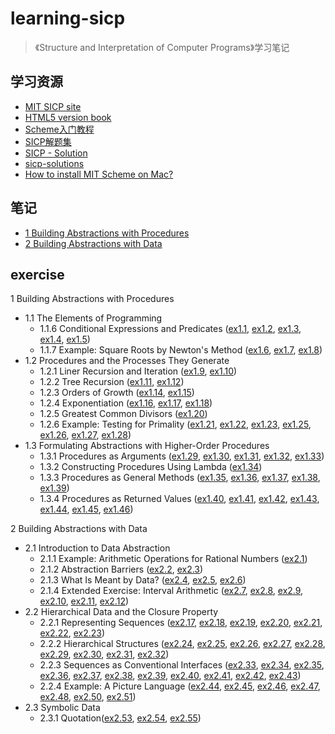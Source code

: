 # learning-sicp

> 《Structure and Interpretation of Computer Programs》学习笔记

## 学习资源

- [MIT SICP site](https://mitpress.mit.edu/sites/default/files/sicp/index.html)
- [HTML5 version book](http://sarabander.github.io/sicp/)
- [Scheme入门教程](http://deathking.github.io/yast-cn/)
- [SICP解题集](https://sicp.readthedocs.io/en/latest/)
- [SICP - Solution](https://codology.net/)
- [sicp-solutions](http://community.schemewiki.org/?sicp-solutions)
- [How to install MIT Scheme on Mac?](https://stackoverflow.com/questions/12322434/how-to-install-mit-scheme-on-mac/31601331#31601331)

## 笔记

- [1 Building Abstractions with Procedures](./ch1/note.md)
- [2 Building Abstractions with Data](./ch2/note.md)

## exercise

1 Building Abstractions with Procedures
- 1.1 The Elements of Programming
  - 1.1.6 Conditional Expressions and Predicates ([ex1.1](./ch1/1-1.scm), [ex1.2](./ch1/1-2.scm), [ex1.3](./ch1/1-3.scm), [ex1.4](./ch1/1-4.scm), [ex1.5](./ch1/1-5.scm))
  - 1.1.7 Example: Square Roots by Newton's Method ([ex1.6](./ch1/1-6.scm), [ex1.7](./ch1/1-7.scm), [ex1.8](./ch1/1-8.scm))
- 1.2 Procedures and the Processes They Generate
  - 1.2.1 Liner Recursion and Iteration ([ex1.9](./ch1/1-9.scm), [ex1.10](./ch1/1-10.scm))
  - 1.2.2 Tree Recursion ([ex1.11](./ch1/1-11.scm), [ex1.12](./ch1/1-12.scm))
  - 1.2.3 Orders of Growth ([ex1.14](./ch1/1-14.scm), [ex1.15](./ch1/1-15.scm))
  - 1.2.4 Exponentiation ([ex1.16](./ch1/1-16.scm), [ex1.17](./ch1/1-17.scm), [ex1.18](./ch1/1-18.scm))
  - 1.2.5 Greatest Common Divisors ([ex1.20](./ch1/1-20.scm))
  - 1.2.6 Example: Testing for Primality ([ex1.21](./ch1/1-21.scm), [ex1.22](./ch1/1-22.scm), [ex1.23](./ch1/1-23.scm), [ex1.25](./ch1/1-25.scm), [ex1.26](./ch1/1-26.scm), [ex1.27](./ch1/1-27.scm), [ex1.28](./ch1/1-28.scm))
- 1.3 Formulating Abstractions with Higher-Order Procedures
  - 1.3.1 Procedures as Arguments ([ex1.29](./ch1/1-29.scm), [ex1.30](./ch1/1-30.scm), [ex1.31](./ch1/1-31.scm), [ex1.32](./ch1/1-32.scm), [ex1.33](./ch1/1-33.scm))
  - 1.3.2 Constructing Procedures Using Lambda ([ex1.34](./ch1/1-34.scm))
  - 1.3.3 Procedures as General Methods ([ex1.35](./ch1/1-35.scm), [ex1.36](./ch1/1-36.scm), [ex1.37](./ch1/1-37.scm), [ex1.38](./ch1/1-38.scm), [ex1.39](./ch1/1-39.scm))
  - 1.3.4 Procedures as Returned Values ([ex1.40](./ch1/1-40.scm), [ex1.41](./ch1/1-41.scm), [ex1.42](./ch1/1-42.scm), [ex1.43](./ch1/1-43.scm), [ex1.44](./ch1/1-44.scm), [ex1.45](./ch1/1-45.scm), [ex1.46](./ch1/1-46.scm))

2 Building Abstractions with Data
- 2.1 Introduction to Data Abstraction
  - 2.1.1 Example: Arithmetic Operations for Rational Numbers ([ex2.1](./ch2/2-1.scm))
  - 2.1.2 Abstraction Barriers ([ex2.2](./ch2/2-2.scm), [ex2.3](./ch2/2-3.scm))
  - 2.1.3 What Is Meant by Data? ([ex2.4](./ch2/2-4.scm), [ex2.5](./ch2/2-5.scm), [ex2.6](./ch2/2-6.scm))
  - 2.1.4 Extended Exercise: Interval Arithmetic ([ex2.7](./ch2/2-7.scm), [ex2.8](./ch2/2-8.scm), [ex2.9](./ch2/2-9.scm), [ex2.10](./ch2/2-10.scm), [ex2.11](./ch2/2-11.scm), [ex2.12](./ch2/2-12.scm))
- 2.2 Hierarchical Data and the Closure Property
  - 2.2.1 Representing Sequences ([ex2.17](./ch2/2-17.scm), [ex2.18](./ch2/2-18.scm), [ex2.19](./ch2/2-19.scm), [ex2.20](./ch2/2-20.scm), [ex2.21](./ch2/2-21.scm), [ex2.22](./ch2/2-22.scm), [ex2.23](./ch2/2-23.scm))
  - 2.2.2 Hierarchical Structures ([ex2.24](./ch2/2-24.scm), [ex2.25](./ch2/2-25.scm), [ex2.26](./ch2/2-26.scm), [ex2.27](./ch2/2-27.scm), [ex2.28](./ch2/2-28.scm), [ex2.29](./ch2/2-29.scm), [ex2.30](./ch2/2-30.scm), [ex2.31](./ch2/2-31.scm), [ex2.32](./ch2/2-32.scm))
  - 2.2.3 Sequences as Conventional Interfaces ([ex2.33](./ch2/2-33.scm), [ex2.34](./ch2/2-34.scm), [ex2.35](./ch2/2-35.scm), [ex2.36](./ch2/2-36.scm), [ex2.37](./ch2/2-37.scm), [ex2.38](./ch2/2-38.scm), [ex2.39](./ch2/2-39.scm), [ex2.40](./ch2/2-40.scm), [ex2.41](./ch2/2-41.scm), [ex2.42](./ch2/2-42.scm), [ex2.43](./ch2/2-43.scm))
  - 2.2.4 Example: A Picture Language ([ex2.44](./ch2/2-44.scm), [ex2.45](./ch2/2-45.scm), [ex2.46](./ch2/2-46.scm), [ex2.47](./ch2/2-47.scm), [ex2.48](./ch2/2-48.scm), [ex2.50](./ch2/2-50.scm), [ex2.51](./ch2/2-51.scm))
- 2.3 Symbolic Data
  - 2.3.1 Quotation([ex2.53](./ch2/2-53.scm), [ex2.54](./ch2/2-54.scm), [ex2.55](./ch2/2-55.scm))